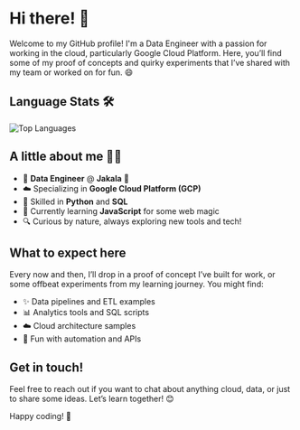 # Hi there! 👋 

Welcome to my GitHub profile! I'm a Data Engineer with a passion for working in the cloud, particularly Google Cloud Platform. Here, you’ll find some of my proof of concepts and quirky experiments that I’ve shared with my team or worked on for fun. 😄
## Language Stats 🛠️

![Top Languages](https://github-readme-stats.vercel.app/api/top-langs/?username=AntBit96&layout=compact&theme=tokyonight)

## A little about me 🧑‍💻
- 💼 **Data Engineer** @ **Jakala** 🐊
- ☁️ Specializing in **Google Cloud Platform (GCP)**
- 🐍 Skilled in **Python** and **SQL**
- 🌱 Currently learning **JavaScript** for some web magic
- 🔍 Curious by nature, always exploring new tools and tech!

## What to expect here
Every now and then, I’ll drop in a proof of concept I’ve built for work, or some offbeat experiments from my learning journey. You might find:
- ✨ Data pipelines and ETL examples
- 📊 Analytics tools and SQL scripts
- ☁️ Cloud architecture samples
- 🤖 Fun with automation and APIs

## Get in touch!
Feel free to reach out if you want to chat about anything cloud, data, or just to share some ideas. Let’s learn together! 😊

Happy coding! 🎉
